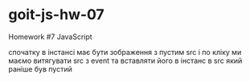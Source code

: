 # goit-js-hw-07

Homework #7 JavaScript

спочатку в інстансі має бути зображення з пустим src
і по кліку ми маємо витягувати src з event та вставляти його в інстанс в src який раніше був пустий

